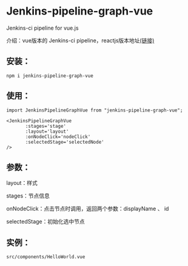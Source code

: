# Jenkins-pipeline-graph-vue
Jenkins-ci pipeline for vue.js

介绍：vue版本的 Jenkins-ci pipeline，reactjs版本地址[(链接)](https://github.com/jenkinsci/ux-widget-framework/tree/master/packages/pipeline-graph)

## 安装：
```
npm i jenkins-pipeline-graph-vue
```

## 使用：
```
import JenkinsPipelineGraphVue from "jenkins-pipeline-graph-vue";

<JenkinsPipelineGraphVue
       :stages='stage'
       :layout='layout'
       :onNodeClick='nodeClick'
       :selectedStage='selectedNode'
/>
```

## 参数：
layout：样式

stages：节点信息

onNodeClick：点击节点时调用，返回两个参数：displayName 、 id

selectedStage：初始化选中节点

## 实例：
```
src/components/HelloWorld.vue
```
